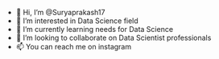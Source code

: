 - 👋 Hi, I’m @Suryaprakash17
- 👀 I’m interested in Data Science field
- 🌱 I’m currently learning needs for Data Science
- 💞️ I’m looking to collaborate on Data Scientist professionals
- 📫 You can reach me on instagram

<!---
Suryaprakash17/Suryaprakash17 is a ✨ special ✨ repository because its `README.md` (this file) appears on your GitHub profile.
You can click the Preview link to take a look at your changes.
--->
